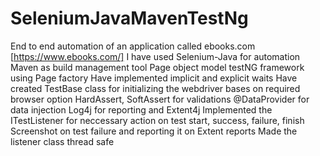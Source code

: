 # SeleniumJavaMavenTestNg
End to end automation of an application called ebooks.com [https://www.ebooks.com/]
I have used Selenium-Java for automation
Maven as build management tool
Page object model testNG framework using Page factory
Have implemented implicit and explicit waits
Have created TestBase class for initializing the webdriver bases on required browser option
HardAssert, SoftAssert for validations
@DataProvider for data injection
Log4j for reporting and Extent4j
Implemented the ITestListener for neccessary action on test start, success, failure, finish
Screenshot on test failure and reporting it on Extent reports
Made the listener class thread safe

